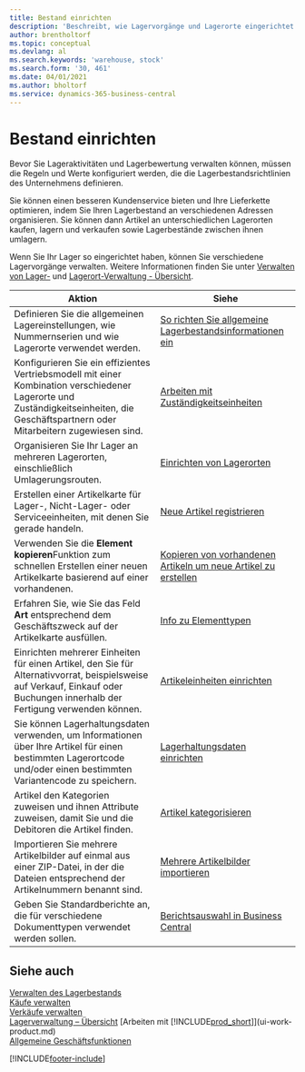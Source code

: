 ```yaml
---
title: Bestand einrichten
description: 'Beschreibt, wie Lagervorgänge und Lagerorte eingerichtet werden, einschließlich Umlagerungsrouten und Standorte wie Lagerorte.'
author: brentholtorf
ms.topic: conceptual
ms.devlang: al
ms.search.keywords: 'warehouse, stock'
ms.search.form: '30, 461'
ms.date: 04/01/2021
ms.author: bholtorf
ms.service: dynamics-365-business-central
---
```

# Bestand einrichten
Bevor Sie Lageraktivitäten und Lagerbewertung verwalten können, müssen die Regeln und Werte konfiguriert werden, die die Lagerbestandsrichtlinien des Unternehmens definieren.

Sie können einen besseren Kundenservice bieten und Ihre Lieferkette optimieren, indem Sie Ihren Lagerbestand an verschiedenen Adressen organisieren. Sie können dann Artikel an unterschiedlichen Lagerorten kaufen, lagern und verkaufen sowie Lagerbestände zwischen ihnen umlagern.

Wenn Sie Ihr Lager so eingerichtet haben, können Sie verschiedene Lagervorgänge verwalten. Weitere Informationen finden Sie unter [Verwalten von Lager-](inventory-manage-inventory.md) und [Lagerort-Verwaltung - Übersicht](design-details-warehouse-management.md).

| Aktion | Siehe |
| --- | --- |
| Definieren Sie die allgemeinen Lagereinstellungen, wie Nummernserien und wie Lagerorte verwendet werden. |[So richten Sie allgemeine Lagerbestandsinformationen ein](inventory-how-setup-general.md) |
|Konfigurieren Sie ein effizientes Vertriebsmodell mit einer Kombination verschiedener Lagerorte und Zuständigkeitseinheiten, die Geschäftspartnern oder Mitarbeitern zugewiesen sind.|[Arbeiten mit Zuständigkeitseinheiten](inventory-responsibility-centers.md)|
| Organisieren Sie Ihr Lager an mehreren Lagerorten, einschließlich Umlagerungsrouten. |[Einrichten von Lagerorten](inventory-how-register-new-items.md) |
| Erstellen einer Artikelkarte für Lager-, Nicht-Lager- oder Serviceeinheiten, mit denen Sie gerade handeln. |[Neue Artikel registrieren](inventory-how-register-new-items.md) |
|Verwenden Sie die **Element kopieren**Funktion zum schnellen Erstellen einer neuen Artikelkarte basierend auf einer vorhandenen.|[Kopieren von vorhandenen Artikeln um neue Artikel zu erstellen](inventory-how-copy-items.md)|
|Erfahren Sie, wie Sie das Feld **Art** entsprechend dem Geschäftszweck auf der Artikelkarte ausfüllen.|[Info zu Elementtypen](inventory-about-item-types.md)|
|Einrichten mehrerer Einheiten für einen Artikel, den Sie für Alternativvorrat, beispielsweise auf Verkauf, Einkauf oder Buchungen innerhalb der Fertigung verwenden können.|[Artikeleinheiten einrichten](inventory-how-setup-units-of-measure.md)|
|Sie können Lagerhaltungsdaten verwenden, um Informationen über Ihre Artikel für einen bestimmten Lagerortcode und/oder einen bestimmten Variantencode zu speichern.|[Lagerhaltungsdaten einrichten](inventory-how-to-set-up-stockkeeping-units.md)|
| Artikel den Kategorien zuweisen und ihnen Attribute zuweisen, damit Sie und die Debitoren die Artikel finden. |[Artikel kategorisieren](inventory-how-categorize-items.md) |
|Importieren Sie mehrere Artikelbilder auf einmal aus einer ZIP-Datei, in der die Dateien entsprechend der Artikelnummern benannt sind.|[Mehrere Artikelbilder importieren](inventory-how-import-item-pictures.md)|
|Geben Sie Standardberichte an, die für verschiedene Dokumenttypen verwendet werden sollen.|[Berichtsauswahl in Business Central](across-report-selections.md)|

## Siehe auch

[Verwalten des Lagerbestands](inventory-manage-inventory.md)  
[Käufe verwalten](purchasing-manage-purchasing.md)  
[Verkäufe verwalten](sales-manage-sales.md)    
[Lagerverwaltung – Übersicht](design-details-warehouse-management.md)
[Arbeiten mit [!INCLUDE[prod_short](includes/prod_short.md)]](ui-work-product.md)  
[Allgemeine Geschäftsfunktionen](ui-across-business-areas.md)


[!INCLUDE[footer-include](includes/footer-banner.md)]
